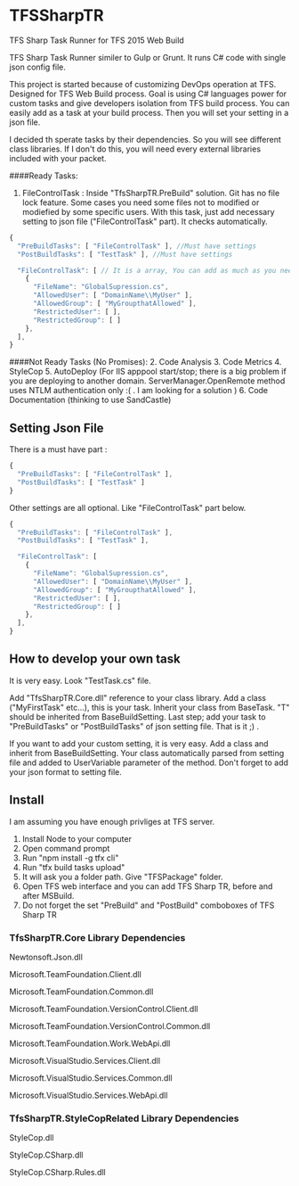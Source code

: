 # TFSSharpTR
TFS Sharp Task Runner for TFS 2015 Web Build

TFS Sharp Task Runner similer to Gulp or Grunt. It runs C# code with single json config file.

This project is started because of customizing DevOps operation at TFS. Designed for TFS Web Build process. Goal is using C# languages power for custom tasks and give developers isolation from TFS build process. You can easily add as a task at your build process. Then you will set your setting in a json file. 

I decided th sperate tasks by their dependencies. So you will see different class libraries. If I don't do this, you will need every external libraries included with your packet.

####Ready Tasks:
1. FileControlTask : Inside "TfsSharpTR.PreBuild" solution. Git has no file lock feature. Some cases you need some files not to modified or modiefied by some specific users. With this task, just add necessary setting to json file ("FileControlTask" part). It checks automatically.
```javascript
{
  "PreBuildTasks": [ "FileControlTask" ], //Must have settings
  "PostBuildTasks": [ "TestTask" ], //Must have settings

  "FileControlTask": [ // It is a array, You can add as much as you need
    {
      "FileName": "GlobalSupression.cs",
      "AllowedUser": [ "DomainName\\MyUser" ],
      "AllowedGroup": [ "MyGroupthatAllowed" ],
      "RestrictedUser": [ ],
      "RestrictedGroup": [ ]
    }, 
  ],
}
```

####Not Ready Tasks (No Promises):
2. Code Analysis
3. Code Metrics
4. StyleCop
5. AutoDeploy (For IIS apppool start/stop; there is a big problem if you are deploying to another domain. ServerManager.OpenRemote method uses NTLM authentication only :( . I am looking for a solution )
6. Code Documentation (thinking to use SandCastle)

## Setting Json File
There is a must have part :
```javascript
{
  "PreBuildTasks": [ "FileControlTask" ],
  "PostBuildTasks": [ "TestTask" ]
}
```

Other settings are all optional. Like "FileControlTask" part below.
```javascript
{
  "PreBuildTasks": [ "FileControlTask" ],
  "PostBuildTasks": [ "TestTask" ],

  "FileControlTask": [
    {
      "FileName": "GlobalSupression.cs",
      "AllowedUser": [ "DomainName\\MyUser" ],
      "AllowedGroup": [ "MyGroupthatAllowed" ],
      "RestrictedUser": [ ],
      "RestrictedGroup": [ ]
    },
  ],
}
```

## How to develop your own task

It is very easy. Look "TestTask.cs" file. 

Add "TfsSharpTR.Core.dll" reference to your class library. Add a class ("MyFirstTask" etc...), this is your task. Inherit your class from BaseTask<T>. "T" should be inherited from BaseBuildSetting. Last step; add your task to "PreBuildTasks" or "PostBuildTasks" of json setting file. That is it ;) .

If you want to add your custom setting, it is very easy. Add a class and inherit from BaseBuildSetting. Your class automatically parsed from setting file and added to UserVariable parameter of the method. Don't forget to add your json format to setting file.

## Install
I am assuming you have enough privliges at TFS server.

1. Install Node to your computer
2. Open command prompt 
3. Run "npm install -g tfx cli"
4. Run "tfx build tasks upload"
5. It will ask you a folder path. Give "TFSPackage" folder.
6. Open TFS web interface and you can add TFS Sharp TR, before and after MSBuild.
7. Do not forget the set "PreBuild" and "PostBuild" comboboxes of TFS Sharp TR

### TfsSharpTR.Core Library Dependencies
Newtonsoft.Json.dll

Microsoft.TeamFoundation.Client.dll

Microsoft.TeamFoundation.Common.dll

Microsoft.TeamFoundation.VersionControl.Client.dll

Microsoft.TeamFoundation.VersionControl.Common.dll

Microsoft.TeamFoundation.Work.WebApi.dll

Microsoft.VisualStudio.Services.Client.dll

Microsoft.VisualStudio.Services.Common.dll

Microsoft.VisualStudio.Services.WebApi.dll

### TfsSharpTR.StyleCopRelated Library Dependencies

StyleCop.dll

StyleCop.CSharp.dll

StyleCop.CSharp.Rules.dll